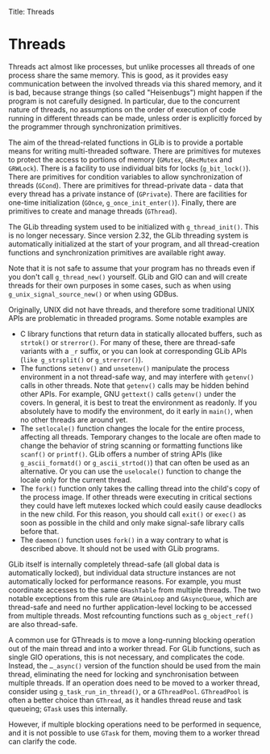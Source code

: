 Title: Threads

# Threads

Threads act almost like processes, but unlike processes all threads of one
process share the same memory. This is good, as it provides easy
communication between the involved threads via this shared memory, and it is
bad, because strange things (so called "Heisenbugs") might happen if the
program is not carefully designed. In particular, due to the concurrent
nature of threads, no assumptions on the order of execution of code running
in different threads can be made, unless order is explicitly forced by the
programmer through synchronization primitives.

The aim of the thread-related functions in GLib is to provide a portable
means for writing multi-threaded software. There are primitives for mutexes
to protect the access to portions of memory (`GMutex`, `GRecMutex` and
`GRWLock`).  There is a facility to use individual bits for locks
(`g_bit_lock()`). There are primitives for condition variables to allow
synchronization of threads (`GCond`). There are primitives for
thread-private data - data that every thread has a private instance of
(`GPrivate`). There are facilities for one-time initialization (`GOnce`,
`g_once_init_enter()`). Finally, there are primitives to create and manage
threads (`GThread`).

The GLib threading system used to be initialized with `g_thread_init()`.
This is no longer necessary. Since version 2.32, the GLib threading system
is automatically initialized at the start of your program, and all
thread-creation functions and synchronization primitives are available right
away.

Note that it is not safe to assume that your program has no threads even if
you don't call `g_thread_new()` yourself. GLib and GIO can and will create
threads for their own purposes in some cases, such as when using
`g_unix_signal_source_new()` or when using GDBus.

Originally, UNIX did not have threads, and therefore some traditional UNIX
APIs are problematic in threaded programs. Some notable examples are

- C library functions that return data in statically allocated buffers, such
  as `strtok()` or `strerror()`. For many of these, there are thread-safe
  variants with a `_r` suffix, or you can look at corresponding GLib APIs
  (`like g_strsplit()` or `g_strerror()`).
- The functions `setenv()` and `unsetenv()` manipulate the process
  environment in a not thread-safe way, and may interfere with `getenv()`
  calls in other threads. Note that `getenv()` calls may be hidden behind
  other APIs. For example, GNU `gettext()` calls `getenv()` under the
  covers. In general, it is best to treat the environment as readonly. If
  you absolutely have to modify the environment, do it early in `main()`,
  when no other threads are around yet.
- The `setlocale()` function changes the locale for the entire process,
  affecting all threads. Temporary changes to the locale are often made to
  change the behavior of string scanning or formatting functions like
  `scanf()` or `printf()`. GLib offers a number of string APIs (like
  `g_ascii_formatd()` or `g_ascii_strtod()`) that can often be used as an
  alternative. Or you can use the `uselocale()` function to change the
  locale only for the current thread.
- The `fork()` function only takes the calling thread into the child's copy
  of the process image. If other threads were executing in critical sections
  they could have left mutexes locked which could easily cause deadlocks in
  the new child. For this reason, you should call `exit()` or `exec()` as
  soon as possible in the child and only make signal-safe library calls
  before that.
- The `daemon()` function uses `fork()` in a way contrary to what is
  described above. It should not be used with GLib programs.

GLib itself is internally completely thread-safe (all global data is
automatically locked), but individual data structure instances are not
automatically locked for performance reasons. For example, you must
coordinate accesses to the same `GHashTable` from multiple threads. The two
notable exceptions from this rule are `GMainLoop` and `GAsyncQueue`, which are
thread-safe and need no further application-level locking to be accessed
from multiple threads. Most refcounting functions such as `g_object_ref()` are
also thread-safe.

A common use for GThreads is to move a long-running blocking operation out
of the main thread and into a worker thread. For GLib functions, such as
single GIO operations, this is not necessary, and complicates the code.
Instead, the `…_async()` version of the function should be used from the main
thread, eliminating the need for locking and synchronisation between
multiple threads. If an operation does need to be moved to a worker thread,
consider using `g_task_run_in_thread()`, or a `GThreadPool`. `GThreadPool` is
often a better choice than `GThread`, as it handles thread reuse and task
queueing; `GTask` uses this internally.

However, if multiple blocking operations need to be performed in sequence,
and it is not possible to use `GTask` for them, moving them to a worker thread
can clarify the code.
